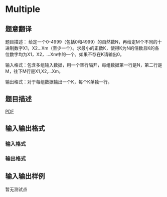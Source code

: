 # Multiple

## 题意翻译

题目描述： 给定一个0-4999（包括0和4999）的自然数N，再给定M个不同的十进制数字X1，X2...Xm（至少一个）。求最小的正数K，使得K为N的倍数且K的各位数字均为X1，X2，...Xm中的一个。如果不存在K请输出0。

输入格式：包含多组输入数据，用一个空行隔开，每组数据第一行是N，第二行是M，往下M行是X1,X2,...Xm。

输出格式：对于每组数据输出一个K，每个K单独一行。

## 题目描述

[problemUrl]: https://uva.onlinejudge.org/index.php?option=com_onlinejudge&Itemid=8&category=448&page=show_problem&problem=4351

[PDF](https://uva.onlinejudge.org/external/15/p1569.pdf)

## 输入输出格式

### 输入格式

### 输出格式

## 输入输出样例

暂无测试点

